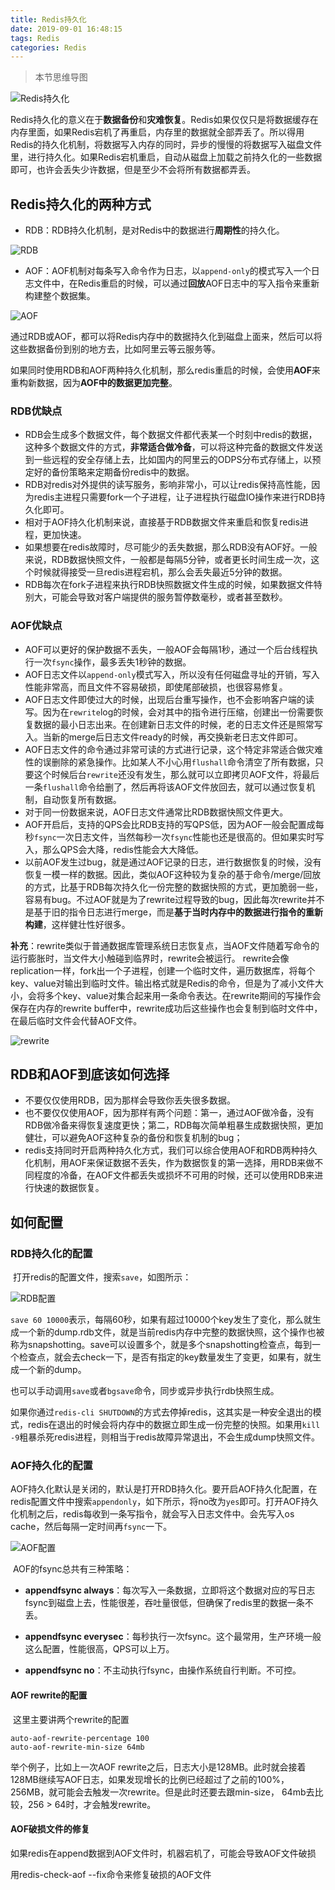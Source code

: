 ```yaml
---
title: Redis持久化
date: 2019-09-01 16:48:15
tags: Redis
categories: Redis
---
```


> 本节思维导图

![Redis持久化](Redis持久化/Redis持久化.png)

​		Redis持久化的意义在于**数据备份**和**灾难恢复**。Redis如果仅仅只是将数据缓存在内存里面，如果Redis宕机了再重启，内存里的数据就全部弄丢了。所以得用Redis的持久化机制，将数据写入内存的同时，异步的慢慢的将数据写入磁盘文件里，进行持久化。如果Redis宕机重启，自动从磁盘上加载之前持久化的一些数据即可，也许会丢失少许数据，但是至少不会将所有数据都弄丢。

## Redis持久化的两种方式

- RDB：RDB持久化机制，是对Redis中的数据进行**周期性**的持久化。

![RDB](Redis持久化/RDB.png)

- AOF：AOF机制对每条写入命令作为日志，以`append-only`的模式写入一个日志文件中，在Redis重启的时候，可以通过**回放**AOF日志中的写入指令来重新构建整个数据集。

![AOF](Redis持久化/AOF.png)

​        通过RDB或AOF，都可以将Redis内存中的数据持久化到磁盘上面来，然后可以将这些数据备份到别的地方去，比如阿里云等云服务等。

​		如果同时使用RDB和AOF两种持久化机制，那么redis重启的时候，会使用**AOF**来重构新数据，因为**AOF中的数据更加完整**。

### RDB优缺点

- RDB会生成多个数据文件，每个数据文件都代表某一个时刻中redis的数据，这种多个数据文件的方式，**非常适合做冷备**，可以将这种完备的数据文件发送到一些远程的安全存储上去，比如国内的阿里云的ODPS分布式存储上，以预定好的备份策略来定期备份redis中的数据。
- RDB对redis对外提供的读写服务，影响非常小，可以让redis保持高性能，因为redis主进程只需要fork一个子进程，让子进程执行磁盘IO操作来进行RDB持久化即可。
- 相对于AOF持久化机制来说，直接基于RDB数据文件来重启和恢复redis进程，更加快速。
- 如果想要在redis故障时，尽可能少的丢失数据，那么RDB没有AOF好。一般来说，RDB数据快照文件，一般都是每隔5分钟，或者更长时间生成一次，这个时候就得接受一旦redis进程宕机，那么会丢失最近5分钟的数据。
- RDB每次在fork子进程来执行RDB快照数据文件生成的时候，如果数据文件特别大，可能会导致对客户端提供的服务暂停数毫秒，或者甚至数秒。

### AOF优缺点

- AOF可以更好的保护数据不丢失，一般AOF会每隔1秒，通过一个后台线程执行一次`fsync`操作，最多丢失1秒钟的数据。
- AOF日志文件以`append-only`模式写入，所以没有任何磁盘寻址的开销，写入性能非常高，而且文件不容易破损，即使尾部破损，也很容易修复。
- AOF日志文件即使过大的时候，出现后台重写操作，也不会影响客户端的读写。因为在`rewrite`log的时候，会对其中的指令进行压缩，创建出一份需要恢复数据的最小日志出来。在创建新日志文件的时候，老的日志文件还是照常写入。当新的merge后日志文件ready的时候，再交换新老日志文件即可。
- AOF日志文件的命令通过非常可读的方式进行记录，这个特定非常适合做灾难性的误删除的紧急操作。比如某人不小心用`flushall`命令清空了所有数据，只要这个时候后台`rewrite`还没有发生，那么就可以立即拷贝AOF文件，将最后一条`flushall`命令给删了，然后再将该AOF文件放回去，就可以通过恢复机制，自动恢复所有数据。
- 对于同一份数据来说，AOF日志文件通常比RDB数据快照文件更大。
- AOF开启后，支持的QPS会比RDB支持的写QPS低，因为AOF一般会配置成每秒`fsync`一次日志文件，当然每秒一次`fsync`性能也还是很高的。但如果实时写入，那么QPS会大降，redis性能会大大降低。
- 以前AOF发生过bug，就是通过AOF记录的日志，进行数据恢复的时候，没有恢复一模一样的数据。因此，类似AOF这种较为复杂的基于命令/merge/回放的方式，比基于RDB每次持久化一份完整的数据快照的方式，更加脆弱一些，容易有bug。不过AOF就是为了rewrite过程导致的bug，因此每次rewrite并不是基于旧的指令日志进行merge，而是**基于当时内存中的数据进行指令的重新构建**，这样健壮性好很多。

**补充**：rewrite类似于普通数据库管理系统日志恢复点，当AOF文件随着写命令的运行膨胀时，当文件大小触碰到临界时，rewrite会被运行。
        rewrite会像replication一样，fork出一个子进程，创建一个临时文件，遍历数据库，将每个key、value对输出到临时文件。输出格式就是Redis的命令，但是为了减小文件大小，会将多个key、value对集合起来用一条命令表达。在rewrite期间的写操作会保存在内存的rewrite buffer中，rewrite成功后这些操作也会复制到临时文件中，在最后临时文件会代替AOF文件。

![rewrite](Redis持久化/rewrite.png)

## RDB和AOF到底该如何选择

- 不要仅仅使用RDB，因为那样会导致你丢失很多数据。
- 也不要仅仅使用AOF，因为那样有两个问题：第一，通过AOF做冷备，没有RDB做冷备来得恢复速度更快；第二，RDB每次简单粗暴生成数据快照，更加健壮，可以避免AOF这种复杂的备份和恢复机制的bug；
- redis支持同时开启两种持久化方式，我们可以综合使用AOF和RDB两种持久化机制，用AOF来保证数据不丢失，作为数据恢复的第一选择，用RDB来做不同程度的冷备，在AOF文件都丢失或损坏不可用的时候，还可以使用RDB来进行快速的数据恢复。

## 如何配置

### RDB持久化的配置

​		打开redis的配置文件，搜索`save`，如图所示：

![RDB配置](Redis持久化/RDB配置.png)

​		`save 60 10000`表示，每隔60秒，如果有超过10000个key发生了变化，那么就生成一个新的dump.rdb文件，就是当前redis内存中完整的数据快照，这个操作也被称为snapshotting。save可以设置多个，就是多个snapshotting检查点，每到一个检查点，就会去check一下，是否有指定的key数量发生了变更，如果有，就生成一个新的dump。

​		也可以手动调用`save`或者`bgsave`命令，同步或异步执行rdb快照生成。

​		如果你通过`redis-cli SHUTDOWN`的方式去停掉redis，这其实是一种安全退出的模式，redis在退出的时候会将内存中的数据立即生成一份完整的快照。如果用`kill -9`粗暴杀死redis进程，则相当于redis故障异常退出，不会生成dump快照文件。

### AOF持久化的配置

​		AOF持久化默认是关闭的，默认是打开RDB持久化。要开启AOF持久化配置，在redis配置文件中搜索`appendonly`，如下所示，将no改为`yes`即可。打开AOF持久化机制之后，redis每收到一条写指令，就会写入日志文件中。会先写入os cache，然后每隔一定时间再`fsync`一下。

![AOF配置](Redis持久化/AOF配置.png)

​		AOF的fsync总共有三种策略：

- **appendfsync always**：每次写入一条数据，立即将这个数据对应的写日志fsync到磁盘上去，性能很差，吞吐量很低，但确保了redis里的数据一条不丢。

- **appendfsync everysec**：每秒执行一次fsync。这个最常用，生产环境一般这么配置，性能很高，QPS可以上万。

- **appendfsync no**：不主动执行fsync，由操作系统自行判断。不可控。

#### AOF rewrite的配置

​		这里主要讲两个rewrite的配置

```
auto-aof-rewrite-percentage 100
auto-aof-rewrite-min-size 64mb
```

举个例子，比如上一次AOF rewrite之后，日志大小是128MB。此时就会接着128MB继续写AOF日志，如果发现增长的比例已经超过了之前的100%，256MB，就可能会去触发一次rewrite。但是此时还要去跟min-size， 64mb去比较，256 > 64时，才会触发rewrite。

#### AOF破损文件的修复

如果redis在append数据到AOF文件时，机器宕机了，可能会导致AOF文件破损

用redis-check-aof --fix命令来修复破损的AOF文件